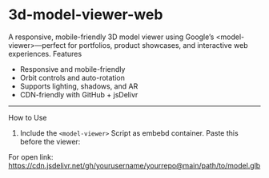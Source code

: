 # 3d-model-viewer-web
A responsive, mobile-friendly 3D model viewer using Google’s &lt;model-viewer>—perfect for portfolios, product showcases, and interactive web experiences.
Features
- Responsive and mobile-friendly
- Orbit controls and auto-rotation
- Supports lighting, shadows, and AR
- CDN-friendly with GitHub + jsDelivr

---
How to Use

1. Include the `<model-viewer>` Script as embebd container.
Paste this before the viewer:
<script type="module" src="https://unpkg.com/@google/model-viewer/dist/model-viewer.min.js"></script>
For open link:
https://cdn.jsdelivr.net/gh/yourusername/yourrepo@main/path/to/model.glb
